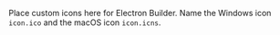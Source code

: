Place custom icons here for Electron Builder.
Name the Windows icon `icon.ico` and the macOS icon `icon.icns`.
